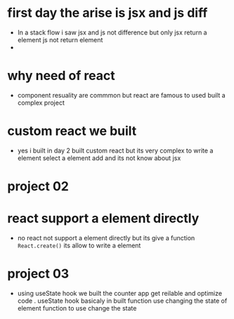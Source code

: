 # first day the arise is jsx and js diff
* In a stack flow i saw jsx and js not difference but only jsx return a element js not return element 
* 
# why need of react 
* component resuality are commmon but react are famous to  used built a complex project 

# custom react we built 
* yes i built in day 2 built custom react but its very complex to write a element select a element add  and its not know about jsx 

# project 02
# react support a element directly 
* no react not support a element directly but its give a function `React.create()` its allow to write a element 

# project 03
* using useState hook we built the counter app get reilable and optimize code . useState hook basicaly in built function use changing the state of element function to use change the state